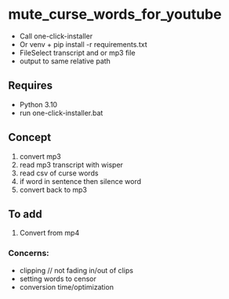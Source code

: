 # mute_curse_words_for_youtube

- Call one-click-installer
- Or venv + pip install -r requirements.txt
- FileSelect transcript and or mp3 file
- output to same relative path

## Requires 

- Python 3.10
- run one-click-installer.bat

## Concept 

1) convert mp3
2) read mp3 transcript with wisper
3) read csv of curse words
4) if word in sentence then silence word
5) convert back to mp3

## To add

1) Convert from mp4
   

### Concerns:

- clipping // not fading in/out of clips
- setting words to censor
- conversion time/optimization
